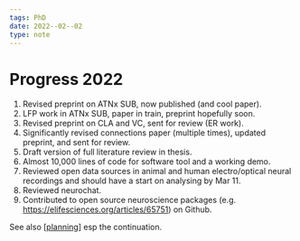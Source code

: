 ```yaml
---
tags: PhD
date: 2022--02--02
type: note
---
```


# Progress 2022

1. Revised preprint on ATNx SUB, now published (and cool paper).
2. LFP work in ATNx SUB, paper in train, preprint hopefully soon.
3. Revised preprint on CLA and VC, sent for review (ER work).
4. Significantly revised connections paper (multiple times), updated preprint, and sent for review.
5. Draft version of full literature review in thesis.
6. Almost 10,000 lines of code for software tool and a working demo.
7. Reviewed open data sources in animal and human electro/optical neural recordings and should have a start on analysing by Mar 11.
8. Reviewed neurochat.
9. Contributed to open source neuroscience packages (e.g. https://elifesciences.org/articles/65751) on Github.

See also [[planning]] esp the continuation.

[//begin]: # "Autogenerated link references for markdown compatibility"
[planning]: planning "Planning"
[//end]: # "Autogenerated link references"